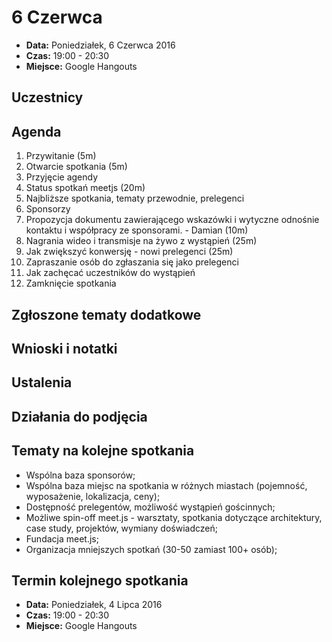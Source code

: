 # 6 Czerwca

* **Data:** Poniedziałek, 6 Czerwca 2016
* **Czas:** 19:00 - 20:30
* **Miejsce:** Google Hangouts

## Uczestnicy

## Agenda
1. Przywitanie (5m)
2. Otwarcie spotkania (5m)
  1. Przyjęcie agendy
3. Status spotkań meetjs (20m)
  1. Najbliższe spotkania, tematy przewodnie, prelegenci
  2. Sponsorzy
4. Propozycja dokumentu zawierającego wskazówki i wytyczne odnośnie kontaktu i współpracy ze sponsorami. - Damian (10m)
5. Nagrania wideo i transmisje na żywo z wystąpień (25m)
6. Jak zwiększyć konwersję - nowi prelegenci (25m)
  1. Zapraszanie osób do zgłaszania się jako prelegenci
  2. Jak zachęcać uczestników do wystąpień
7. Zamknięcie spotkania

## Zgłoszone tematy dodatkowe

## Wnioski i notatki

## Ustalenia

## Działania do podjęcia

## Tematy na kolejne spotkania
* Wspólna baza sponsorów;
* Wspólna baza miejsc na spotkania w różnych miastach (pojemność, wyposażenie, lokalizacja, ceny);
* Dostępność prelegentów, możliwość wystąpień gościnnych;
* Możliwe spin-off meet.js - warsztaty, spotkania dotyczące architektury, case study, projektów, wymiany doświadczeń;
* Fundacja meet.js;
* Organizacja mniejszych spotkań (30-50 zamiast 100+ osób);

## Termin kolejnego spotkania

* **Data:** Poniedziałek, 4 Lipca 2016
* **Czas:** 19:00 - 20:30
* **Miejsce:** Google Hangouts

